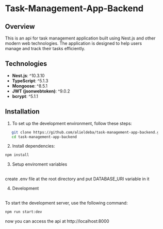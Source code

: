 # Task-Management-App-Backend

## Overview

This is an api for task management application built using Nest.js and other modern web technologies. The application is designed to help users manage and track their tasks efficiently.

## Technologies

- **Nest.js**: ^10.3.10
- **TypeScript**: ^5.1.3
- **Mongoose**: ^8.5.1
- **JWT (jsonwebtoken)**: ^9.0.2
- **bcrypt**: ^5.1.1

## Installation

1. To set up the development environment, follow these steps:

```bash
   git clone https://github.com/alieldeba/task-management-app-backend.git
   cd task-management-app-backend
```

2. Install dependencies:

```bash
npm install
```

3. Setup enviroment variables
<br />
create .env file at the root directory and put DATABASE_URI variable in it

4. Development
<br />
To start the development server, use the following command:

```bash
npm run start:dev
```

now you can access the api at http://localhost:8000

